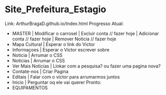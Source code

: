 # Site_Prefeitura_Estagio
Link: ArthurBragaD.github.io/Index.html
Progresso Atual:
- MASTER
| Modificar o carrosel
| Excluir conta // fazer hoje
| Adicionar conta // fazer hoje
| Remover Noticia // fazer hoje
- Mapa Cultural
| Esperar o link do Victor
- Informaçoes
| Esperar o Victor escrever sobre
- Noticia
| Arrumar o CSS
- Noticias
| Arrumar o CSS
- Ver Mais Noticias
| Linkar com a pesquisa? ou fazer uma pagina nova?
- Contate-nos
| Criar Pagina
- Editais
| Falar com o victor para arrumarmos juntos
- Inicio
| Perguntar oq ele vai querer
Pronto:
- EQUIPAMENTOS